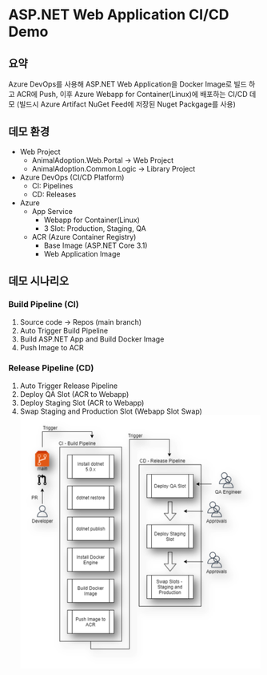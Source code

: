 # ASP.NET Web Application CI/CD Demo
## 요약
Azure DevOps를 사용해 ASP.NET Web Application을 Docker Image로 빌드 하고 ACR에 Push, 이후 Azure Webapp for Container(Linux)에 배포하는 CI/CD 데모
(빌드시 Azure Artifact NuGet Feed에 저장된 Nuget Packgage를 사용)
## 데모 환경
- Web Project
    - AnimalAdoption.Web.Portal -> Web Project
    - AnimalAdoption.Common.Logic -> Library Project
- Azure DevOps (CI/CD Platform)
    - CI: Pipelines
    - CD: Releases
- Azure
    - App Service
        - Webapp for Container(Linux)
        - 3 Slot: Production, Staging, QA
    - ACR (Azure Container Registry)
        - Base Image (ASP.NET Core 3.1)
        - Web Application Image
## 데모 시나리오
### Build Pipeline (CI)
1. Source code → Repos (main branch)
2. Auto Trigger Build Pipeline
3. Build ASP.NET App and Build Docker Image
4. Push Image to ACR

### Release Pipeline (CD)
1. Auto Trigger Release Pipeline
2. Deploy QA Slot (ACR to Webapp)
3. Deploy Staging Slot (ACR to Webapp)
4. Swap Staging and Production Slot (Webapp Slot Swap)
![pipeline](img/pipeline.png)


